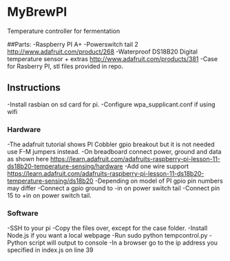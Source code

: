 # MyBrewPI
Temperature controller for fermentation

##Parts:
-Raspberry PI A+
-Powerswitch tail 2 http://www.adafruit.com/product/268
-Waterproof DS18B20 Digital temperature sensor + extras http://www.adafruit.com/products/381
-Case for Rasberry PI, stl files provided in repo.

## Instructions
-Install rasbian on sd card for pi.
-Configure wpa_supplicant.conf if using wifi

### Hardware
-The adafruit tutorial shows PI Cobbler gpio breakout but it is not needed use F-M jumpers instead.
-On breadboard connect power, ground and data as shown here https://learn.adafruit.com/adafruits-raspberry-pi-lesson-11-ds18b20-temperature-sensing/hardware
-Add one wire support  https://learn.adafruit.com/adafruits-raspberry-pi-lesson-11-ds18b20-temperature-sensing/ds18b20
-Depending on model of PI gpio pin numbers may differ
-Connect a gpio ground to -in on power switch tail
-Connect pin 15 to +in on power switch tail.

### Software
-SSH to your pi
-Copy the files over, except for the case folder.
-Install Node.js if you want a local webpage
-Run sudo python tempcontrol.py
-Python script will output to console 
-In a browser go to the ip address you specified in index.js on line 39